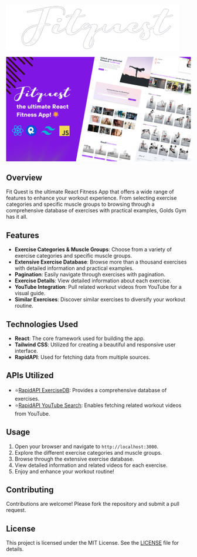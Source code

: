 ![Fit Quest](/src/utils/whitelogo.png)

![Fit Quest Thumbnail](/src/utils/thumbnail.png)

## Overview

Fit Quest is the ultimate React Fitness App that offers a wide range of features to enhance your workout experience. From selecting exercise categories and specific muscle groups to browsing through a comprehensive database of exercises with practical examples, Golds Gym has it all.

## Features

- **Exercise Categories & Muscle Groups**: Choose from a variety of exercise categories and specific muscle groups.
- **Extensive Exercise Database**: Browse more than a thousand exercises with detailed information and practical examples.
- **Pagination**: Easily navigate through exercises with pagination.
- **Exercise Details**: View detailed information about each exercise.
- **YouTube Integration**: Pull related workout videos from YouTube for a visual guide.
- **Similar Exercises**: Discover similar exercises to diversify your workout routine.

## Technologies Used

- **React**: The core framework used for building the app.
- **Tailwind CSS**: Utilized for creating a beautiful and responsive user interface.
- **RapidAPI**: Used for fetching data from multiple sources.

## APIs Utilized

- ⭐[RapidAPI ExerciseDB](https://rapidapi.com/justin-WFnsXH_t6/api/exercise-db/): Provides a comprehensive database of exercises.
- ⭐[RapidAPI YouTube Search](https://rapidapi.com/h0p3rwe/api/youtube-search/): Enables fetching related workout videos from YouTube.

## Usage

1. Open your browser and navigate to `http://localhost:3000`.
2. Explore the different exercise categories and muscle groups.
3. Browse through the extensive exercise database.
4. View detailed information and related videos for each exercise.
5. Enjoy and enhance your workout routine!

## Contributing

Contributions are welcome! Please fork the repository and submit a pull request.

## License

This project is licensed under the MIT License. See the [LICENSE](LICENSE) file for details.
